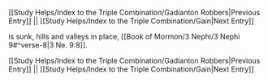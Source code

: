 [[Study Helps/Index to the Triple Combination/Gadianton Robbers|Previous Entry]]  ||  [[Study Helps/Index to the Triple Combination/Gain|Next Entry]]

 is sunk, hills and valleys in place, [[Book of Mormon/3 Nephi/3 Nephi 9#^verse-8|3 Ne. 9:8]].

[[Study Helps/Index to the Triple Combination/Gadianton Robbers|Previous Entry]]  ||  [[Study Helps/Index to the Triple Combination/Gain|Next Entry]]
